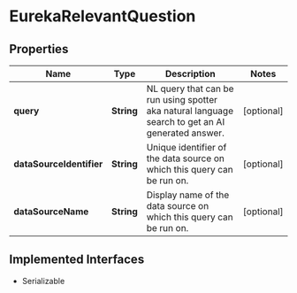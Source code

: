 

# EurekaRelevantQuestion


## Properties

| Name | Type | Description | Notes |
|------------ | ------------- | ------------- | -------------|
|**query** | **String** | NL query that can be run using spotter aka natural language search to get an AI generated answer. |  [optional] |
|**dataSourceIdentifier** | **String** | Unique identifier of the data source on which this query can be run on. |  [optional] |
|**dataSourceName** | **String** | Display name of the data source on which this query can be run on. |  [optional] |


## Implemented Interfaces

* Serializable


